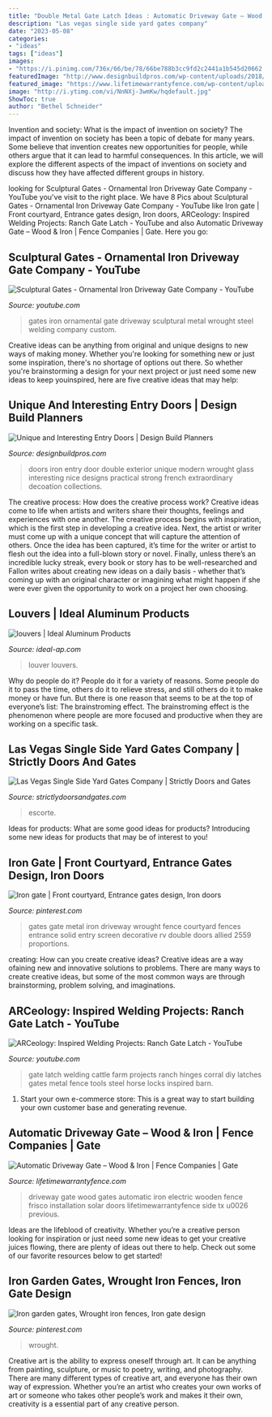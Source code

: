 ```yaml
---
title: "Double Metal Gate Latch Ideas : Automatic Driveway Gate – Wood &amp; Iron"
description: "Las vegas single side yard gates company"
date: "2023-05-08"
categories:
- "ideas"
tags: ["ideas"]
images:
- "https://i.pinimg.com/736x/66/be/78/66be788b3cc9fd2c2441a1b545d20662.jpg"
featuredImage: "http://www.designbuildpros.com/wp-content/uploads/2018/10/Unique-Entry-Door-Design-Build-Planners-NJ-1.jpg"
featured_image: "https://www.lifetimewarrantyfence.com/wp-content/uploads/2014/02/wood-driveway-gate-1024x768.jpeg"
image: "http://i.ytimg.com/vi/NnNXj-3wmKw/hqdefault.jpg"
ShowToc: true
author: "Bethel Schneider"
---
```



Invention and society: What is the impact of invention on society?
The impact of invention on society has been a topic of debate for many years. Some believe that invention creates new opportunities for people, while others argue that it can lead to harmful consequences. In this article, we will explore the different aspects of the impact of inventions on society and discuss how they have affected different groups in history.

	

		
looking for Sculptural Gates - Ornamental Iron Driveway Gate Company - YouTube you've visit to the right place. We have 8 Pics about Sculptural Gates - Ornamental Iron Driveway Gate Company - YouTube like Iron gate | Front courtyard, Entrance gates design, Iron doors, ARCeology: Inspired Welding Projects: Ranch Gate Latch - YouTube and also Automatic Driveway Gate – Wood &amp; Iron | Fence Companies | Gate. Here you go:
		
    
## Sculptural Gates - Ornamental Iron Driveway Gate Company - YouTube

<img loading=lazy src="http://i.ytimg.com/vi/17Aa9Rr51fo/maxresdefault.jpg" onerror="this.onerror=null;this.src='https://tse3.mm.bing.net/th?id=OIP.4BkaXQNRfoBMoZy_vMj5LAHaEK&amp;pid=15.1';" alt="Sculptural Gates - Ornamental Iron Driveway Gate Company - YouTube">

_Source: youtube.com_

>gates iron ornamental gate driveway sculptural metal wrought steel welding company custom. 

	

Creative ideas can be anything from original and unique designs to new ways of making money. Whether you're looking for something new or just some inspiration, there's no shortage of options out there. So whether you're brainstorming a design for your next project or just need some new ideas to keep youinspired, here are five creative ideas that may help: 

    
## Unique And Interesting Entry Doors | Design Build Planners

<img loading=lazy src="http://www.designbuildpros.com/wp-content/uploads/2018/10/Unique-Entry-Door-Design-Build-Planners-NJ-1.jpg" onerror="this.onerror=null;this.src='https://tse2.mm.bing.net/th?id=OIP.fcJ1ehkeIWdy4U4wwqrDwwHaJ4&amp;pid=15.1';" alt="Unique and Interesting Entry Doors | Design Build Planners">

_Source: designbuildpros.com_

>doors iron entry door double exterior unique modern wrought glass interesting nice designs practical strong french extraordinary decoation collections. 

	

The creative process: How does the creative process work?
Creative ideas come to life when artists and writers share their thoughts, feelings and experiences with one another. The creative process begins with inspiration, which is the first step in developing a creative idea. Next, the artist or writer must come up with a unique concept that will capture the attention of others. Once the idea has been captured, it’s time for the writer or artist to flesh out the idea into a full-blown story or novel. Finally, unless there’s an incredible lucky streak, every book or story has to be well-researched and Fallon writes about creating new ideas on a daily basis - whether that’s coming up with an original character or imagining what might happen if she were ever given the opportunity to work on a project her own choosing.

    
## Louvers | Ideal Aluminum Products

<img loading=lazy src="https://www.ideal-ap.com/mt-content/uploads/2017/06/l5l.jpg" onerror="this.onerror=null;this.src='https://tse1.mm.bing.net/th?id=OIP.xsYoQ7m2A99oxzqolNqbJwHaFk&amp;pid=15.1';" alt="louvers | Ideal Aluminum Products">

_Source: ideal-ap.com_

>louver louvers. 

	

Why do people do it?
People do it for a variety of reasons. Some people do it to pass the time, others do it to relieve stress, and still others do it to make money or have fun. But there is one reason that seems to be at the top of everyone’s list: The brainstroming effect. The brainstroming effect is the phenomenon where people are more focused and productive when they are working on a specific task.

    
## Las Vegas Single Side Yard Gates Company | Strictly Doors And Gates

<img loading=lazy src="https://strictlydoorsandgates.com/wp-content/gallery/single-side-yard-gates/sideyard-gate-6.JPG" onerror="this.onerror=null;this.src='https://tse4.mm.bing.net/th?id=OIP.AkqcYFbOAZN7g1IeCDt2lQHaHO&amp;pid=15.1';" alt="Las Vegas Single Side Yard Gates Company | Strictly Doors and Gates">

_Source: strictlydoorsandgates.com_

>escorte. 

	

Ideas for products: What are some good ideas for products?
Introducing some new ideas for products that may be of interest to you!

    
## Iron Gate | Front Courtyard, Entrance Gates Design, Iron Doors

<img loading=lazy src="https://i.pinimg.com/736x/1b/36/28/1b3628e75171d0370fa1ff81bc57f4a2--metal-driveway-gates-metal-gates.jpg" onerror="this.onerror=null;this.src='https://tse3.mm.bing.net/th?id=OIP.ztCcOY4vaIu_SyF4r9wNcQHaFm&amp;pid=15.1';" alt="Iron gate | Front courtyard, Entrance gates design, Iron doors">

_Source: pinterest.com_

>gates gate metal iron driveway wrought fence courtyard fences entrance solid entry screen decorative rv double doors allied 2559 proportions. 

	

creating: How can you create creative ideas?
Creative ideas are a way ofaining new and innovative solutions to problems. There are many ways to create creative ideas, but some of the most common ways are through brainstorming, problem solving, and imaginations.

    
## ARCeology: Inspired Welding Projects: Ranch Gate Latch - YouTube

<img loading=lazy src="http://i.ytimg.com/vi/NnNXj-3wmKw/hqdefault.jpg" onerror="this.onerror=null;this.src='https://tse1.mm.bing.net/th?id=OIP.HW1CIVC7hudvlK5btl7c4QHaFj&amp;pid=15.1';" alt="ARCeology: Inspired Welding Projects: Ranch Gate Latch - YouTube">

_Source: youtube.com_

>gate latch welding cattle farm projects ranch hinges corral diy latches gates metal fence tools steel horse locks inspired barn. 

	

1. Start your own e-commerce store: This is a great way to start building your own customer base and generating revenue.

    
## Automatic Driveway Gate – Wood &amp; Iron | Fence Companies | Gate

<img loading=lazy src="https://www.lifetimewarrantyfence.com/wp-content/uploads/2014/02/wood-driveway-gate-1024x768.jpeg" onerror="this.onerror=null;this.src='https://tse2.mm.bing.net/th?id=OIP.surhu6dgl8fnBPdScs181AHaFj&amp;pid=15.1';" alt="Automatic Driveway Gate – Wood &amp; Iron | Fence Companies | Gate">

_Source: lifetimewarrantyfence.com_

>driveway gate wood gates automatic iron electric wooden fence frisco installation solar doors lifetimewarrantyfence side tx u0026 previous. 

	

Ideas are the lifeblood of creativity. Whether you’re a creative person looking for inspiration or just need some new ideas to get your creative juices flowing, there are plenty of ideas out there to help. Check out some of our favorite resources below to get started!

    
## Iron Garden Gates, Wrought Iron Fences, Iron Gate Design

<img loading=lazy src="https://i.pinimg.com/736x/66/be/78/66be788b3cc9fd2c2441a1b545d20662.jpg" onerror="this.onerror=null;this.src='https://tse3.mm.bing.net/th?id=OIP.RmCSsTz861yrB5s1B_vGmQAAAA&amp;pid=15.1';" alt="Iron garden gates, Wrought iron fences, Iron gate design">

_Source: pinterest.com_

>wrought. 

	

Creative art is the ability to express oneself through art. It can be anything from painting, sculpture, or music to poetry, writing, and photography. There are many different types of creative art, and everyone has their own way of expression. Whether you’re an artist who creates your own works of art or someone who takes other people’s work and makes it their own, creativity is a essential part of any creative person.

